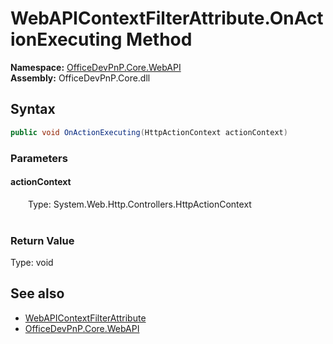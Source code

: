 # WebAPIContextFilterAttribute.OnActionExecuting Method  
  

**Namespace:** [OfficeDevPnP.Core.WebAPI](OfficeDevPnP.Core.WebAPI.md)  
**Assembly:** OfficeDevPnP.Core.dll  
## Syntax
```C#
public void OnActionExecuting(HttpActionContext actionContext)
```
### Parameters
#### actionContext  
&emsp;&emsp;Type: System.Web.Http.Controllers.HttpActionContext  
&emsp;&emsp;  

  

### Return Value
Type: void  

## See also
- [WebAPIContextFilterAttribute](OfficeDevPnP.Core.WebAPI.WebAPIContextFilterAttribute.md) 
- [OfficeDevPnP.Core.WebAPI](OfficeDevPnP.Core.WebAPI.md) 
